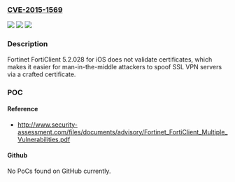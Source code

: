 ### [CVE-2015-1569](https://cve.mitre.org/cgi-bin/cvename.cgi?name=CVE-2015-1569)
![](https://img.shields.io/static/v1?label=Product&message=n%2Fa&color=blue)
![](https://img.shields.io/static/v1?label=Version&message=n%2Fa&color=blue)
![](https://img.shields.io/static/v1?label=Vulnerability&message=n%2Fa&color=brighgreen)

### Description

Fortinet FortiClient 5.2.028 for iOS does not validate certificates, which makes it easier for man-in-the-middle attackers to spoof SSL VPN servers via a crafted certificate.

### POC

#### Reference
- http://www.security-assessment.com/files/documents/advisory/Fortinet_FortiClient_Multiple_Vulnerabilities.pdf

#### Github
No PoCs found on GitHub currently.

